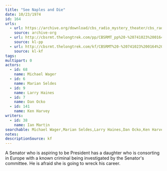 ```yaml
---
title: "See Naples and Die"
date: 10/23/1974
id: 164
urls: 
  - url: https://archive.org/download/cbs_radio_mystery_theater/cbs_radio_mystery_theater-0151-0200.zip/cbs_radio_mystery_theater-0151-0200%2Fcbsrmt_0164_see_naples_and_die.mp3
    source: archive-org
  - url: http://cbsrmt.thelongtrek.com/pp/CBSRMT_pp%20-%20741023%200164%20See%20Naples%20and%20Die.mp3
    source: kl-pp
  - url: http://cbsrmt.thelongtrek.com/kf/CBSRMT%20-%20741023%200164%20See%20Naples%20And%20Die_kf.mp3
    source: kl-kf
tags: 
multipart: 0
actors:  
  - id: 68
    name: Michael Wager  
  - id: 6
    name: Marian Seldes  
  - id: 9
    name: Larry Haines  
  - id: 7
    name: Dan Ocko  
  - id: 141
    name: Ken Harvey
writers:  
  - id: 38
    name: Ian Martin
searchable: Michael Wager,Marian Seldes,Larry Haines,Dan Ocko,Ken Harvey Ian Martin
notes: 
descriptionSource: kf
---
```

A Senator who is aspiring to be President has a daughter who is consorting in Europe with a known criminal being investigated by the Senator's committee. He is afraid she is going to wreck his career.